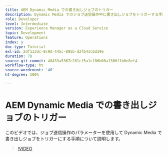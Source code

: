 ```yaml
---
title: AEM Dynamic Media での書き出しジョブのトリガー
description: Dynamic Media でのジョブ送信操作中に書き出しジョブをトリガーする手順です。
role: Developer
level: Intermediate
version: Experience Manager as a Cloud Service
topic: Development
feature: Operations
index: y
doc-type: Tutorial
exl-id: 2df133dc-8c9d-445c-895b-d2fb43cbd39e
duration: 78
source-git-commit: 48433a5367c281cf5a1c106b08a1306f1b0e8ef4
workflow-type: ht
source-wordcount: '46'
ht-degree: 100%

---
```


# AEM Dynamic Media での書き出しジョブのトリガー

このビデオでは、ジョブ送信操作のパラメーターを使用して Dynamic Media で書き出しジョブをトリガーにする手順について説明します。

>[!VIDEO](https://video.tv.adobe.com/v/3418102?quality=12&learn=on&captions=jpn)
